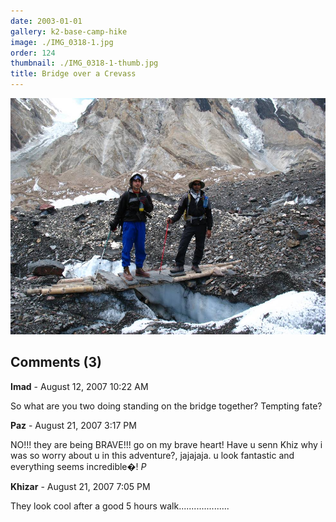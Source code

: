 ```yaml
---
date: 2003-01-01
gallery: k2-base-camp-hike
image: ./IMG_0318-1.jpg
order: 124
thumbnail: ./IMG_0318-1-thumb.jpg
title: Bridge over a Crevass
---
```


![Bridge over a Crevass](./IMG_0318-1.jpg)

<div id="comments">

## Comments (3)

<div id="comment">

**Imad** - August 12, 2007 10:22 AM

So what are you two doing standing on the bridge together? Tempting fate?

</div>

<div id="comment">

**Paz** - August 21, 2007  3:17 PM

NO!!! they are being BRAVE!!! go on my brave heart! Have u senn Khiz why i was so worry about u in this adventure?, jajajaja. u look fantastic and everything seems incredible�!
*P*

</div>

<div id="comment">

**Khizar** - August 21, 2007  7:05 PM

They look cool after a good 5 hours walk....................

</div>

</div>